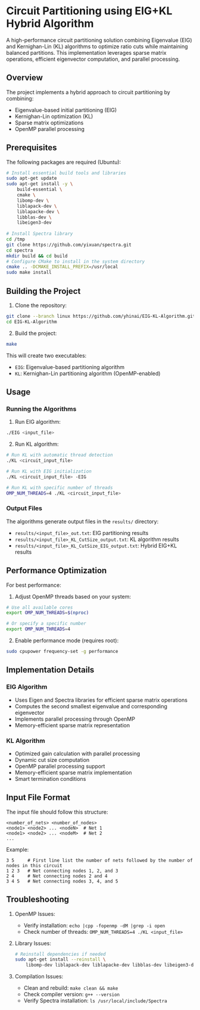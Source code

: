 # Circuit Partitioning using EIG+KL Hybrid Algorithm

A high-performance circuit partitioning solution combining Eigenvalue (EIG) and Kernighan-Lin (KL) algorithms to optimize ratio cuts while maintaining balanced partitions. This implementation leverages sparse matrix operations, efficient eigenvector computation, and parallel processing.

## Overview

The project implements a hybrid approach to circuit partitioning by combining:
- Eigenvalue-based initial partitioning (EIG)
- Kernighan-Lin optimization (KL)
- Sparse matrix optimizations
- OpenMP parallel processing

## Prerequisites

The following packages are required (Ubuntu):

```bash
# Install essential build tools and libraries
sudo apt-get update
sudo apt-get install -y \
    build-essential \
    cmake \
    libomp-dev \
    liblapack-dev \
    liblapacke-dev \
    libblas-dev \
    libeigen3-dev
    
# Install Spectra library
cd /tmp
git clone https://github.com/yixuan/spectra.git
cd spectra
mkdir build && cd build
# Configure CMake to install in the system directory
cmake .. -DCMAKE_INSTALL_PREFIX=/usr/local
sudo make install
```

## Building the Project

1. Clone the repository:
```bash
git clone --branch linux https://github.com/yhinai/EIG-KL-Algorithm.git
cd EIG-KL-Algorithm
```

2. Build the project:
```bash
make
```

This will create two executables:
- `EIG`: Eigenvalue-based partitioning algorithm
- `KL`: Kernighan-Lin partitioning algorithm (OpenMP-enabled)

## Usage

### Running the Algorithms

1. Run EIG algorithm:
```bash
./EIG <input_file>
```

2. Run KL algorithm:
```bash
# Run KL with automatic thread detection
./KL <circuit_input_file>

# Run KL with EIG initialization
./KL <circuit_input_file> -EIG

# Run KL with specific number of threads
OMP_NUM_THREADS=4 ./KL <circuit_input_file>
```

### Output Files

The algorithms generate output files in the `results/` directory:
- `results/<input_file>_out.txt`: EIG partitioning results
- `results/<input_file>_KL_CutSize_output.txt`: KL algorithm results
- `results/<input_file>_KL_CutSize_EIG_output.txt`: Hybrid EIG+KL results

## Performance Optimization

For best performance:

1. Adjust OpenMP threads based on your system:
```bash
# Use all available cores
export OMP_NUM_THREADS=$(nproc)

# Or specify a specific number
export OMP_NUM_THREADS=4
```

2. Enable performance mode (requires root):
```bash
sudo cpupower frequency-set -g performance
```

## Implementation Details

### EIG Algorithm

- Uses Eigen and Spectra libraries for efficient sparse matrix operations
- Computes the second smallest eigenvalue and corresponding eigenvector
- Implements parallel processing through OpenMP
- Memory-efficient sparse matrix representation

### KL Algorithm

- Optimized gain calculation with parallel processing
- Dynamic cut size computation
- OpenMP parallel processing support
- Memory-efficient sparse matrix implementation
- Smart termination conditions

## Input File Format

The input file should follow this structure:
```
<number_of_nets> <number_of_nodes>
<node1> <node2> ... <nodeN>  # Net 1
<node1> <node2> ... <nodeM>  # Net 2
...
```

Example:
```
3 5     # First line list the number of nets followed by the number of nodes in this circuit 
1 2 3   # Net connecting nodes 1, 2, and 3
2 4     # Net connecting nodes 2 and 4
3 4 5   # Net connecting nodes 3, 4, and 5
```

## Troubleshooting

1. OpenMP Issues:
   - Verify installation: `echo |cpp -fopenmp -dM |grep -i open`
   - Check number of threads: `OMP_NUM_THREADS=4 ./KL <input_file>`

2. Library Issues:
   ```bash
   # Reinstall dependencies if needed
   sudo apt-get install --reinstall \
       libomp-dev liblapack-dev liblapacke-dev libblas-dev libeigen3-dev
   ```

3. Compilation Issues:
   - Clean and rebuild: `make clean && make`
   - Check compiler version: `g++ --version`
   - Verify Spectra installation: `ls /usr/local/include/Spectra`
